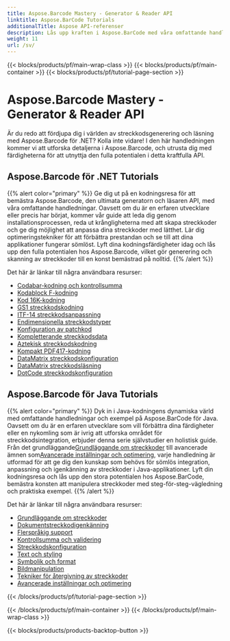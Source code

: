 ```yaml
---
title: Aspose.Barcode Mastery - Generator & Reader API
linktitle: Aspose.BarCode Tutorials
additionalTitle: Aspose API-referenser
description: Lås upp kraften i Aspose.BarCode med våra omfattande handledningar. Lär dig steg-för-steg för att skapa, anpassa och optimera streckkoder utan ansträngning.
weight: 11
url: /sv/
---
```


{{< blocks/products/pf/main-wrap-class >}}
{{< blocks/products/pf/main-container >}}
{{< blocks/products/pf/tutorial-page-section >}}

# Aspose.Barcode Mastery - Generator & Reader API


Är du redo att fördjupa dig i världen av streckkodsgenerering och läsning med Aspose.Barcode för .NET? Kolla inte vidare! I den här handledningen kommer vi att utforska detaljerna i Aspose.Barcode, och utrusta dig med färdigheterna för att utnyttja den fulla potentialen i detta kraftfulla API.


## Aspose.Barcode för .NET Tutorials
{{% alert color="primary" %}}
Ge dig ut på en kodningsresa för att bemästra Aspose.Barcode, den ultimata generatorn och läsaren API, med våra omfattande handledningar. Oavsett om du är en erfaren utvecklare eller precis har börjat, kommer vår guide att leda dig genom installationsprocessen, reda ut krångligheterna med att skapa streckkoder och ge dig möjlighet att anpassa dina streckkoder med lätthet. Lär dig optimeringstekniker för att förbättra prestandan och se till att dina applikationer fungerar sömlöst. Lyft dina kodningsfärdigheter idag och lås upp den fulla potentialen hos Aspose.Barcode, vilket gör generering och skanning av streckkoder till en konst bemästrad på nolltid.
{{% /alert %}}

Det här är länkar till några användbara resurser:
 
- [Codabar-kodning och kontrollsumma](./net/codabar-encoding-and-checksum/)
- [Kodablock F-kodning](./net/codablock-f-encoding/)
- [Kod 16K-kodning](./net/code-16k-encoding/)
- [GS1 streckkodskodning](./net/gs1-barcode-encoding/)
- [ITF-14 streckkodsanpassning](./net/itf-14-barcode-customization/)
- [Endimensionella streckkodstyper](./net/one-dimensional-barcode-types/)
- [Konfiguration av patchkod](./net/patch-code-configuration/)
- [Kompletterande streckkodsdata](./net/supplemental-barcode-data/)
- [Aztekisk streckkodskodning](./net/aztec-barcode-encoding/)
- [Kompakt PDF417-kodning](./net/compact-pdf417-encoding/)
- [DataMatrix streckkodskonfiguration](./net/datamatrix-barcode-configuration/)
- [DataMatrix streckkodsläsning](./net/datamatrix-barcode-reading/)
- [DotCode streckkodskonfiguration](./net/dotcode-barcode-configuration/)



## Aspose.Barcode för Java Tutorials
{{% alert color="primary" %}}
 Dyk in i Java-kodningens dynamiska värld med omfattande handledningar och exempel på Aspose.BarCode för Java. Oavsett om du är en erfaren utvecklare som vill förbättra dina färdigheter eller en nykomling som är ivrig att utforska området för streckkodsintegration, erbjuder denna serie självstudier en holistisk guide. Från det grundläggande[Grundläggande om streckkoder](./java/barcode-basics/) till avancerade ämnen som[Avancerade inställningar och optimering](./java/advanced-settings-and-optimization/), varje handledning är utformad för att ge dig den kunskap som behövs för sömlös integration, anpassning och igenkänning av streckkoder i Java-applikationer. Lyft din kodningsresa och lås upp den stora potentialen hos Aspose.BarCode, bemästra konsten att manipulera streckkoder med steg-för-steg-vägledning och praktiska exempel.
{{% /alert %}}

Det här är länkar till några användbara resurser:

- [Grundläggande om streckkoder](./java/barcode-basics/)
- [Dokumentstreckkodigenkänning](./java/document-barcode-recognition/)
- [Flerspråkig support](./java/multilingual-support/)
- [Kontrollsumma och validering](./java/checksum-and-validation/)
- [Streckkodskonfiguration](./java/barcode-configuration/)
- [Text och styling](./java/text-and-styling/)
- [Symbolik och format](./java/symbology-and-format/)
- [Bildmanipulation](./java/image-manipulation/)
- [Tekniker för återgivning av streckkoder](./java/barcode-rendering-techniques/)
- [Avancerade inställningar och optimering](./java/advanced-settings-and-optimization/)

{{< /blocks/products/pf/tutorial-page-section >}}

{{< /blocks/products/pf/main-container >}}
{{< /blocks/products/pf/main-wrap-class >}}

{{< blocks/products/products-backtop-button >}}
